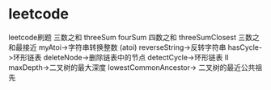 # leetcode
leetcode刷题
三数之和 threeSum
fourSum 四数之和
threeSumClosest 三数之和最接近
myAtoi->字符串转换整数 (atoi)
reverseString->反转字符串
hasCycle->环形链表
deleteNode->删除链表中的节点
detectCycle->环形链表 II
maxDepth->二叉树的最大深度
lowestCommonAncestor-> 二叉树的最近公共祖先
